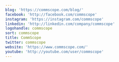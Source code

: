 ```yaml
---
blog: 'https://commscope.com/blog/'
facebook: 'http://facebook.com/commscope'
instagram: 'https://instagram.com/commscope'
linkedin: 'http://linkedin.com/company/commscope'
logohandle: commscope
sort: commscope
title: CommScope
twitter: commscope
website: 'https://www.commscope.com/'
youtube: 'http://youtube.com/user/commscope'
---
```

